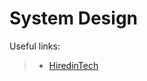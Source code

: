 # System Design

Useful links:

> * [HiredinTech](https://www.hiredintech.com/courses/system-design)
